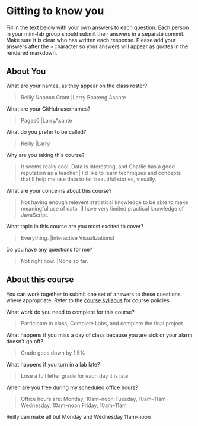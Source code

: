 # Gitting to know you
Fill in the text below with your own answers to each question. Each person in your mini-lab group should submit their answers in a separate commit. Make sure it is clear who has written each response. Please add your answers after the `>` character so your answers will appear as quotes in the rendered markdown.

## About You
What are your names, as they appear on the class roster?
> Reilly Noonan Grant |Larry Boateng Asante

What are your GitHub usernames?
> Pages0 |LarryAsante

What do you prefer to be called?
> Reilly |Larry

Why are you taking this course?
>  It seems really cool! Data is interesting, and Charlie has a good reputation as a teacher.|
I'd like to learn techniques and concepts that'll help me use data to tell beautiful stories, visually. 

What are your concerns about this course?
> Not having enough relevent statistical knowledge to be able to make meaningful use of data. |I have very limited practical knowledge of JavaScript.

What topic in this course are you most excited to cover?
> Everything. |Interactive Visualizations!

Do you have any questions for me?
> Not right now. |None so far. 


## About this course
You can work together to submit one set of answers to these questions where appropriate. Refer to the [course syllabus](http://www.cs.grinnell.edu/~curtsinger/teaching/2017S/CSC395/syllabus/) for course policies.

What work do you need to complete for this course?
> Participate in class, Complete Labs, and complete the final project

What happens if you miss a day of class because you are sick or your alarm doesn't go off?
> Grade goes down by 1.5%

What happens if you turn in a lab late?
> Lose a full letter grade for each day it is late

When are you free during my scheduled office hours?
> Office hours are:
Monday, 10am–noon
Tuesday, 10am–11am
Wednesday, 10am–noon
Friday, 10am–11am 

Reilly can make all but Monday and Wednesday 11am-noon
